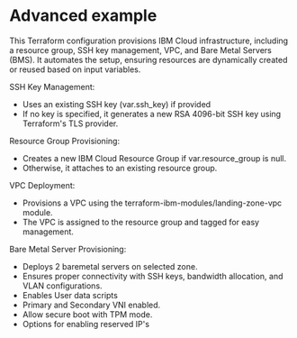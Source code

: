 # Advanced example

This Terraform configuration provisions IBM Cloud infrastructure, including a resource group, SSH key management, VPC, and Bare Metal Servers (BMS). It automates the setup, ensuring resources are dynamically created or reused based on input variables.

SSH Key Management:
- Uses an existing SSH key (var.ssh_key) if provided
- If no key is specified, it generates a new RSA 4096-bit SSH key using Terraform's TLS provider.

Resource Group Provisioning:
- Creates a new IBM Cloud Resource Group if var.resource_group is null.
- Otherwise, it attaches to an existing resource group.

VPC Deployment:
- Provisions a VPC using the terraform-ibm-modules/landing-zone-vpc module.
- The VPC is assigned to the resource group and tagged for easy management.

Bare Metal Server Provisioning:
- Deploys 2 baremetal servers on selected zone.
- Ensures proper connectivity with SSH keys, bandwidth allocation, and VLAN configurations.
- Enables User data scripts
- Primary and Secondary VNI enabled.
- Allow secure boot with TPM mode.
- Options for enabling reserved IP's

